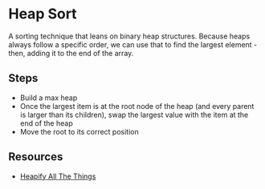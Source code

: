 # Heap Sort

A sorting technique that leans on binary heap structures. Because heaps always follow a specific order, we can use that to find the largest element - then, adding it to the end of the array.

## Steps

-   Build a max heap
-   Once the largest item is at the root node of the heap (and every parent is larger than its children), swap the largest value with the item at the end of the heap
-   Move the root to its correct position

## Resources

-   [Heapify All The Things](https://medium.com/basecs/heapify-all-the-things-with-heap-sort-55ee1c93af82)
